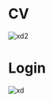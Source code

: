 

# CV
![xd2](https://github.com/cristian-simba/AppPrueba/assets/117742977/3b38b401-37c1-4f29-808f-1df047460dc8)
# Login
![xd](https://github.com/cristian-simba/AppPrueba/assets/117742977/54592a9a-c347-401f-a421-75c5c3775de5)

